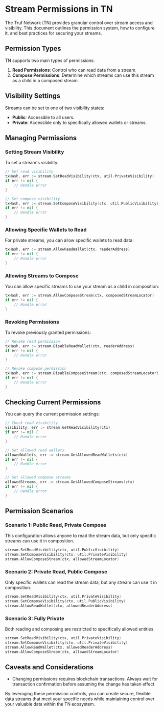 # Stream Permissions in TN

The Truf Network (TN) provides granular control over stream access and visibility. This document outlines the permission system, how to configure it, and best practices for securing your streams.

## Permission Types

TN supports two main types of permissions:

1. **Read Permissions**: Control who can read data from a stream.
2. **Compose Permissions**: Determine which streams can use this stream as a child in a composed stream.

## Visibility Settings

Streams can be set to one of two visibility states:

- **Public**: Accessible to all users.
- **Private**: Accessible only to specifically allowed wallets or streams.

## Managing Permissions

### Setting Stream Visibility

To set a stream's visibility:

```go
// Set read visibility
txHash, err := stream.SetReadVisibility(ctx, util.PrivateVisibility)
if err != nil {
    // Handle error
}

// Set compose visibility
txHash, err := stream.SetComposeVisibility(ctx, util.PublicVisibility)
if err != nil {
    // Handle error
}
```

### Allowing Specific Wallets to Read

For private streams, you can allow specific wallets to read data:

```go
txHash, err := stream.AllowReadWallet(ctx, readerAddress)
if err != nil {
    // Handle error
}
```

### Allowing Streams to Compose

You can allow specific streams to use your stream as a child in composition:

```go
txHash, err := stream.AllowComposeStream(ctx, composedStreamLocator)
if err != nil {
    // Handle error
}
```

### Revoking Permissions

To revoke previously granted permissions:

```go
// Revoke read permission
txHash, err := stream.DisableReadWallet(ctx, readerAddress)
if err != nil {
    // Handle error
}

// Revoke compose permission
txHash, err := stream.DisableComposeStream(ctx, composedStreamLocator)
if err != nil {
    // Handle error
}
```

## Checking Current Permissions

You can query the current permission settings:

```go
// Check read visibility
visibility, err := stream.GetReadVisibility(ctx)
if err != nil {
    // Handle error
}

// Get allowed read wallets
allowedWallets, err := stream.GetAllowedReadWallets(ctx)
if err != nil {
    // Handle error
}

// Get allowed compose streams
allowedStreams, err := stream.GetAllowedComposeStreams(ctx)
if err != nil {
    // Handle error
}
```

## Permission Scenarios

### Scenario 1: Public Read, Private Compose

This configuration allows anyone to read the stream data, but only specific streams can use it in composition.

```go
stream.SetReadVisibility(ctx, util.PublicVisibility)
stream.SetComposeVisibility(ctx, util.PrivateVisibility)
stream.AllowComposeStream(ctx, allowedStreamLocator)
```

### Scenario 2: Private Read, Public Compose

Only specific wallets can read the stream data, but any stream can use it in composition.

```go
stream.SetReadVisibility(ctx, util.PrivateVisibility)
stream.SetComposeVisibility(ctx, util.PublicVisibility)
stream.AllowReadWallet(ctx, allowedReaderAddress)
```

### Scenario 3: Fully Private

Both reading and composing are restricted to specifically allowed entities.

```go
stream.SetReadVisibility(ctx, util.PrivateVisibility)
stream.SetComposeVisibility(ctx, util.PrivateVisibility)
stream.AllowReadWallet(ctx, allowedReaderAddress)
stream.AllowComposeStream(ctx, allowedStreamLocator)
```

## Caveats and Considerations

- Changing permissions requires blockchain transactions. Always wait for transaction confirmation before assuming the change has taken effect.

By leveraging these permission controls, you can create secure, flexible data streams that meet your specific needs while maintaining control over your valuable data within the TN ecosystem.